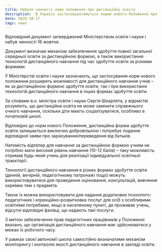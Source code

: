 ```yaml
---
title: Набуло чинності нове положення про дистанційну освіту
description:  В Україні застосовуватимуться норми нового Положення про дистанційну форму здобуття повної загальної середньої освіти.
date: 2020-10-17
tags: news
---
```


Відповідний документ затверджений Міністерством освіти і науки і набув чинності 16 жовтня.

Документ визначає механізм забезпечення здобуття повної загальної середньої освіти за дистанційною формою, а також використання технологій дистанційного навчання під час здобуття освіти за різними формами.

У Міністерстві освіти і науки зазначають, що застосування норм нового положення розширить можливості для дистанційного навчання учнів – як за дистанційною формою здобуття освіти, так і при використанні технологій дистанційного навчання в інших формах здобуття освіти.

За словами в.о. міністра освіти і науки Сергія Шкарлета, у відомстві розуміють, що дистанційна освіта не може замінити справжнього очного навчання, оскільки діти мають соціалізуватися, особливо в початковій школі. 

Відповідно до норм нового Положення, дистанційна форма здобуття освіти залишається виключно добровільною і потребує подання відповідної заяви про зарахування/переведення від батьків.

Натомість відтепер для навчання за дистанційною формою учням не потрібно мати високий рівень навчання (10-12 балів) – таку можливість отримав будь-який учень для реалізації індивідуальної освітньої траєкторії.

Технології дистанційного навчання в різних формах здобуття освіти (денній, вечірній, педагогічному патронажі тощо) можуть використовуватися для проведення оцінювання, консультацій, вивчення окремих тем з предмета.

Також їх можна використовувати для надання додаткових психолого-педагогічних і корекційно-розвиткових послуг для осіб з особливими освітніми потребами, якщо в населеному пункті, де проживає учень, відсутні відповідні фахівці, що надають такі послуги.

З метою забезпечення прав педагогічних працівників у Положенні вказано, що організація дистанційного навчання має здійснюватися у межах їх робочого часу.

У рамках своєї автономії школа самостійно визначатиме механізм моніторингу і контролю якості дистанційного навчання в закладі освіти.

 

